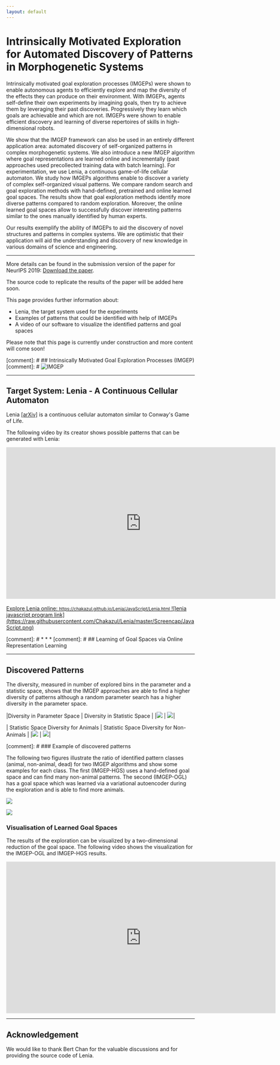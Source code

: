 ```yaml
---
layout: default
---
```

# Intrinsically Motivated Exploration for Automated Discovery of Patterns in Morphogenetic Systems

Intrinsically motivated goal exploration processes (IMGEPs) were shown to enable autonomous agents to efficiently explore and map the diversity of the effects they can produce on their environment.
With IMGEPs, agents self-define their own experiments by imagining goals, then try to achieve them by leveraging their past discoveries.
Progressively they learn which goals are achievable and which are not.
IMGEPs were shown to enable efficient discovery and learning of diverse repertoires of skills in high-dimensional robots.

We show that the IMGEP framework can also be used in an entirely different application area: automated discovery of self-organized patterns in complex morphogenetic systems.
We also introduce a new IMGEP algorithm where goal representations are learned online and incrementally (past approaches used precollected training data with batch learning).
For experimentation, we use Lenia, a continuous game-of-life cellular automaton.
We study how IMGEPs algorithms enable to discover a variety of complex self-organized visual patterns.
We compare random search and goal exploration methods with hand-defined, pretrained and online learned goal spaces.
The results show that goal exploration methods identify more diverse patterns compared to random exploration.
Moreover, the online learned goal spaces allow to successfully discover interesting patterns similar to the ones manually identified by human experts.
 
Our results exemplify the ability of IMGEPs to aid the discovery of novel structures and patterns in complex systems. We are optimistic that their application will aid the understanding and discovery of new knowledge in various domains of science and engineering.

* * *

More details can be found in the submission version of the paper for NeurIPS 2019: [Download the paper](./assets/media/paper/Automated_Discovery.pdf).

The source code to replicate the results of the paper will be added here soon.

This page provides further information about:
 * Lenia, the target system used for the experiments
 * Examples of patterns that could be identified with help of IMGEPs
 * A video of our software to visualize the identified patterns and goal spaces

Please note that this page is currently under construction and more content will come soon!

[comment]: # ##  Intrinsically Motivated Goal Exploration Processes (IMGEP)
[comment]: # ![IMGEP](https://raw.githubusercontent.com/intrinsically-motivated-discovery/intrinsically-motivated-discovery.github.io/master/assets/media/image/png/imgep_overview.png)


* * *
## Target System: Lenia - A Continuous Cellular Automaton
Lenia [[arXiv]](https://arxiv.org/abs/1812.05433) is a continuous cellular automaton similar to Conway's Game of Life.

The following video by its creator shows possible patterns that can be generated with Lenia:

<iframe width="720" height="405" src="https://www.youtube.com/embed/iE46jKYcI4Y" frameborder="0" allowfullscreen></iframe>
<br>
<br>
<a href="https://chakazul.github.io/Lenia/JavaScript/Lenia.html">
Explore Lenia online: <small>https://chakazul.github.io/Lenia/JavaScript/Lenia.html</small> ![lenia javascript program link](https://raw.githubusercontent.com/Chakazul/Lenia/master/Screencap/JavaScript.png) </a>

[comment]: # * * *
[comment]: # ## Learning of Goal Spaces via Online Representation Learning

* * *
## Discovered Patterns

The diversity, measured in number of explored bins in the parameter and a statistic space, shows that the IMGEP approaches are able to find a higher diversity of patterns although a random parameter search has a higher diversity in the parameter space.

|Diversity in Parameter Space                                  | Diversity in Statistic Space                                  |
|![](./assets/media/image/png/diversity_runparamspace_all.png) | ![](./assets/media/image/png/diversity_statisticspace_all.png)|

| Statistic Space Diversity for Animals                             |  Statistic Space Diversity for Non-Animals                        |
|![](./assets/media/image/png/diversity_statisticspace_animals.png) | ![](./assets/media/image/png/diversity_statisticspace_animals.png)|



[comment]: # ### Example of discovered patterns

The following two figures illustrate the ratio of identified pattern classes (animal, non-animal, dead) for two IMGEP algorithms and show some examples for each class.
The first (IMGEP-HGS) uses a hand-defined goal space and can find many non-animal patterns.
The second (IMGEP-OGL) has a goal space which was learned via a variational autoencoder during the exploration and is able to find more animals.

![](https://raw.githubusercontent.com/intrinsically-motivated-discovery/intrinsically-motivated-discovery.github.io/master/assets/media/image/png/imgep_hgs_discoveries.png)


![](https://raw.githubusercontent.com/intrinsically-motivated-discovery/intrinsically-motivated-discovery.github.io/master/assets/media/image/png/imgep_ogl_discoveries.png)


### Visualisation of Learned Goal Spaces

The results of the exploration can be visualized by a two-dimensional reduction of the goal space.
The following video shows the visualization for the IMGEP-OGL and IMGEP-HGS results.

<iframe width="720" height="405" src="https://youtube.com/embed/J_6ULBbAYOA" frameborder="0" allowfullscreen></iframe>

* * *
## Acknowledgement
We would like to thank Bert Chan for the valuable discussions and for providing the source code of Lenia. 
